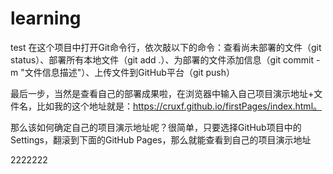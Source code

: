﻿# learning
test
在这个项目中打开Git命令行，依次敲以下的命令：查看尚未部署的文件（git status）、部署所有本地文件（git add .）、为部署的文件添加信息（git commit -m "文件信息描述"）、上传文件到GitHub平台（git push）

 最后一步，当然是查看自己的部署成果啦，在浏览器中输入自己项目演示地址+文件名，比如我的这个地址就是：https://cruxf.github.io/firstPages/index.html。


那么该如何确定自己的项目演示地址呢？很简单，只要选择GitHub项目中的Settings，翻滚到下面的GitHub Pages，那么就能查看到自己的项目演示地址

2222222